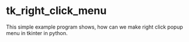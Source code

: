 # tk_right_click_menu
This simple example program shows, how can we make right click popup menu in tkinter in python.
